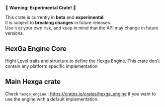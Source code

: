 🚧 **Warning: Experimental Crate!** 🚧

This crate is currently in **beta** and **experimental**.  
It is subject to **breaking changes** in future releases.  
Use it at your own risk, and keep in mind that the API may change in future versions.

## HexGa Engine Core

Hight Level traits and structure to define the Hexga Engine.
This crate don't contain any platform specific implementation


## Main Hexga crate

Check `hexga_engine` : https://crates.io/crates/hexga_engine if you want to use the engine with a default implementation.
